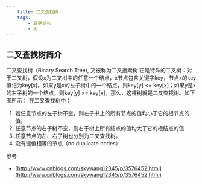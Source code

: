 ```yaml
---
    title: 二叉查找树
    tags:
        - 数据结构
        - 树
---
```

## 二叉查找树简介
二叉查找树（Binary Search Tree), 又被称为二叉搜索树
它是特殊的二叉树：对于二叉树，假设x为二叉树中的任意一个结点，x节点包含关键字key，节点x的key值记为key[x]。如果y是x的左子树中的一个结点，则key[y] <= key[x]；如果y是x的右子树的一个结点，则key[y] >= key[x]。那么，这棵树就是二叉查找树。如下图所示：
在二叉查找树中：
1. 若任意节点的左子树不空，则左子书上的所有节点的值均小于它的根节点的值。
2. 任意节点的右子树不空，则右子树上所有结点的值均大于它的根结点的值
3. 任意节点的左、右子树也分别为二叉查找树。
4.  没有键值相等的节点（no duplicate nodes）

参考
- [http://www.cnblogs.com/skywang12345/p/3576452.html](http://www.cnblogs.com/skywang12345/p/3576452.html)

